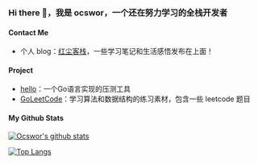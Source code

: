 <!--
**ocswor/ocswor** is a ✨ _special_ ✨ repository because its `README.md` (this file) appears on your GitHub profile.

Here are some ideas to get you started:

- 🔭 I’m currently working on ...
- 🌱 I’m currently learning ...
- 👯 I’m looking to collaborate on ...
- 🤔 I’m looking for help with ...
- 💬 Ask me about ...
- 📫 How to reach me: ...
- 😄 Pronouns: ...
- ⚡ Fun fact: ...
-->
### Hi there 👋，我是 ocswor，一个还在努力学习的全栈开发者

#### Contact Me

* 个人 blog：[红尘客栈](https://code.dreamqq.cn/)，一些学习笔记和生活感悟发布在上面！

#### Project

* [hello](https://github.com/ocswor/hello)：一个Go语言实现的压测工具
* [GoLeetCode](https://github.com/ocswor/GoLeetCode)：学习算法和数据结构的练习素材，包含一些 leetcode 题目

#### My Github Stats

[![Ocswor's github stats](https://github-readme-stats.vercel.app/api?username=roseduan)](https://github.com/anuraghazra/github-readme-stats)

[![Top Langs](https://github-readme-stats.vercel.app/api/top-langs/?username=roseduan&hide=javascript,html,css)](https://github.com/anuraghazra/github-readme-stats)
